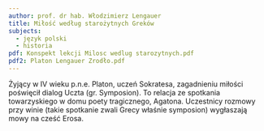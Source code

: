 ```yaml
---
author: prof. dr hab. Włodzimierz Lengauer
title: Miłość według starożytnych Greków
subjects:
  - język polski
  - historia
pdf: Konspekt lekcji Milosc wedlug starozytnych.pdf
pdf2: Platon Lengauer Zrodło.pdf
---
```

Żyjący w IV wieku p.n.e. Platon, uczeń Sokratesa, zagadnieniu miłości poświęcił dialog Uczta (gr. Symposion). To relacja ze spotkania towarzyskiego w domu poety tragicznego, Agatona. Uczestnicy rozmowy przy winie (takie spotkanie zwali Grecy właśnie symposion) wygłaszają mowy na cześć Erosa.